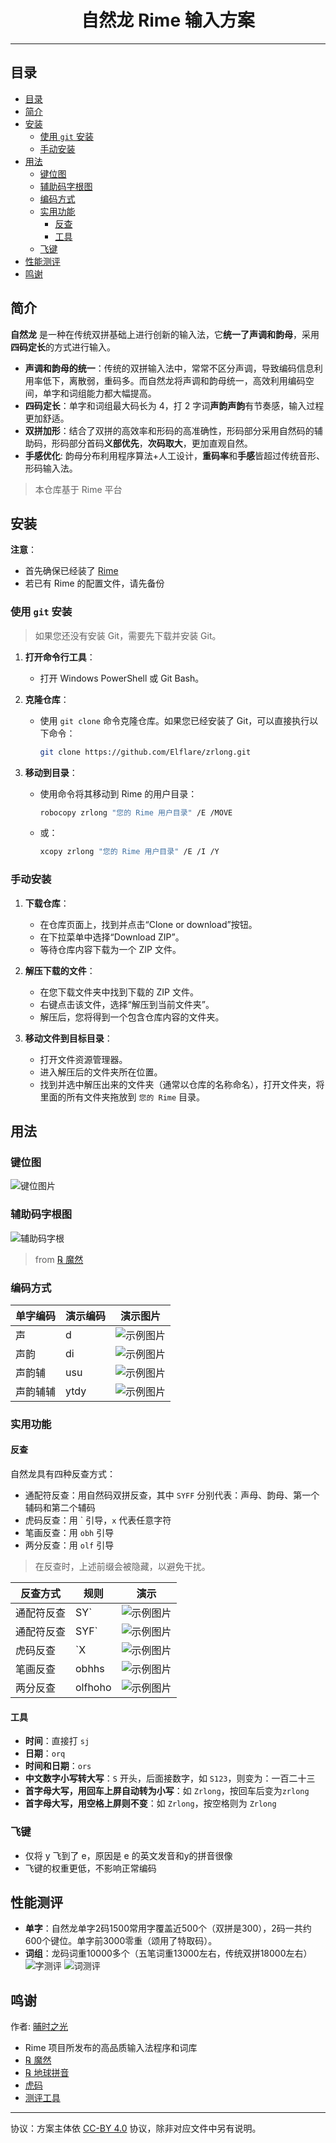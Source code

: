 <h1 style="text-align: center;"> 自然龙 Rime 输入方案 </h1>

---

## 目录

- [目录](#目录)
- [简介](#简介)
- [安装](#安装)
  - [使用 `git` 安装](#使用-git-安装)
  - [手动安装](#手动安装)
- [用法](#用法)
  - [键位图](#键位图)
  - [辅助码字根图](#辅助码字根图)
  - [编码方式](#编码方式)
  - [实用功能](#实用功能)
    - [反查](#反查)
    - [工具](#工具)
  - [飞键](#飞键)
- [性能测评](#性能测评)
- [鸣谢](#鸣谢)
## 简介
**自然龙** 是一种在传统双拼基础上进行创新的输入法，它**统一了声调和韵母**，采用**四码定长**的方式进行输入。

- **声调和韵母的统一**：传统的双拼输入法中，常常不区分声调，导致编码信息利用率低下，离散弱，重码多。而自然龙将声调和韵母统一，高效利用编码空间，单字和词组能力都大幅提高。
- **四码定长**：单字和词组最大码长为 4，打 2 字词**声韵声韵**有节奏感，输入过程更加舒适。
- **双拼加形**：结合了双拼的高效率和形码的高准确性，形码部分采用自然码的辅助码，形码部分首码**义部优先**，**次码取大**，更加直观自然。
- **手感优化**: 韵母分布利用程序算法+人工设计，**重码率**和**手感**皆超过传统音形、形码输入法。

> 本仓库基于 Rime 平台
## 安装

**注意**：

- 首先确保已经装了 [Rime](https://rime.im/)
- 若已有 Rime 的配置文件，请先备份

### 使用 `git` 安装
> 如果您还没有安装 Git，需要先下载并安装 Git。

1. **打开命令行工具**：

   - 打开 Windows PowerShell 或 Git Bash。


2. **克隆仓库**：
   - 使用 `git clone` 命令克隆仓库。如果您已经安装了 Git，可以直接执行以下命令：
     ```bash
     git clone https://github.com/Elflare/zrlong.git
     ```
3. **移动到目录**：

    - 使用命令将其移动到 Rime 的用户目录：
        ```bash
        robocopy zrlong "您的 Rime 用户目录" /E /MOVE
        ```
    - 或：
        ```bash
        xcopy zrlong "您的 Rime 用户目录" /E /I /Y
        ```


### 手动安装

1. **下载仓库**：
    - 在仓库页面上，找到并点击“Clone or download”按钮。
    - 在下拉菜单中选择“Download ZIP”。
    - 等待仓库内容下载为一个 ZIP 文件。

2. **解压下载的文件**：
    - 在您下载文件夹中找到下载的 ZIP 文件。
    - 右键点击该文件，选择“解压到当前文件夹”。
    - 解压后，您将得到一个包含仓库内容的文件夹。

3. **移动文件到目标目录**：
    - 打开文件资源管理器。
    - 进入解压后的文件夹所在位置。
    - 找到并选中解压出来的文件夹（通常以仓库的名称命名），打开文件夹，将里面的所有文件夹拖放到 `您的 Rime` 目录。

## 用法
### 键位图
![键位图片](https://hanxinma.gitee.io/longma/zranindex_files/zrlong_jianwei.jpg)

### 辅助码字根图
![辅助码字根](https://github.com/Elflare/images-repo/blob/main/zrlong/sample/zigen.jpg)

> from [℞ 魔然](https://github.com/ksqsf/rime-moran/wiki/%E6%95%99%E7%A8%8B#其二曰自然碼輔助碼)

### 编码方式
| 单字编码 | 演示编码 | 演示图片                                                                             |
| -------- | -------- | ------------------------------------------------------------------------------------ |
| 声       | d        | ![示例图片](https://github.com/Elflare/images-repo/blob/main/zrlong/sample/d.jpg)    |
| 声韵     | di       | ![示例图片](https://github.com/Elflare/images-repo/blob/main/zrlong/sample/di.jpg)   |
| 声韵辅   | usu      | ![示例图片](https://github.com/Elflare/images-repo/blob/main/zrlong/sample/usu.jpg)  |
| 声韵辅辅 | ytdy     | ![示例图片](https://github.com/Elflare/images-repo/blob/main/zrlong/sample/ytdy.jpg) |
### 实用功能
#### 反查
自然龙具有四种反查方式：

- 通配符反查：用自然码双拼反查，其中 `SYFF` 分别代表：声母、韵母、第一个辅码和第二个辅码
- 虎码反查：用 \` 引导，`x` 代表任意字符
- 笔画反查：用 `obh` 引导
- 两分反查：用 `olf` 引导
> 在反查时，上述前缀会被隐藏，以避免干扰。
>
| 反查方式   | 规则    | 演示                                                                                    |
| ---------- | ------- | --------------------------------------------------------------------------------------- |
| 通配符反查 | SY`     | ![示例图片](https://github.com/Elflare/images-repo/blob/main/zrlong/sample/kj%60.jpg)   |
| 通配符反查 | SYF`    | ![示例图片](https://github.com/Elflare/images-repo/blob/main/zrlong/sample/iik%60.jpg)  |
| 虎码反查   | `X      | ![示例图片](https://github.com/Elflare/images-repo/blob/main/zrlong/sample/%60j.jpg)    |
| 笔画反查   | obhhs   | ![示例图片](https://github.com/Elflare/images-repo/blob/main/zrlong/sample/obhhs.jpg)   |
| 两分反查   | olfhoho | ![示例图片](https://github.com/Elflare/images-repo/blob/main/zrlong/sample/olfhoho.jpg) |
#### 工具

- **时间**：直接打 `sj`
- **日期**：`orq`
- **时间和日期**：`ors`
- **中文数字小写转大写**：`S` 开头，后面接数字，如 `S123`，则变为：一百二十三
- **首字母大写，用回车上屏自动转为小写**：如 `Zrlong`，按回车后变为`zrlong`
- **首字母大写，用空格上屏则不变**：如 `Zrlong`，按空格则为 `Zrlong`
### 飞键
- 仅将 y 飞到了 e，原因是 e 的英文发音和y的拼音很像
- 飞键的权重更低，不影响正常编码
## 性能测评
- **单字**：自然龙单字2码1500常用字覆盖近500个（双拼是300），2码一共约600个键位。单字前3000零重（颂用了特取码）。
- **词组**：龙码词重10000多个（五笔词重13000左右，传统双拼18000左右）
![字测评](https://github.com/Elflare/images-repo/blob/main/zrlong/bench/zi.jpg)
![词测评](https://github.com/Elflare/images-repo/blob/main/zrlong/bench/ci.jpg)
## 鸣谢
作者: [晡时之光](https://hanxinma.gitee.io/longma/zrl)

- Rime 项目所发布的高品质输入法程序和词库
- [℞ 魔然](https://github.com/ksqsf/rime-moran)
- [℞ 地球拼音](https://github.com/rime/rime-terra-pinyin)
- [虎码](https://tiger-code.com/)
- [测评工具](https://yb6b.github.io/#/)
---
协议：方案主体依 [CC-BY 4.0](http://creativecommons.org/licenses/by/4.0/) 协议，除非对应文件中另有说明。
